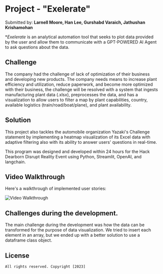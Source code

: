 # Project - "Exelerate"

Submitted by: **Larnell Moore, Han Lee, Gurshabd Varaich, Jathushan Krishamohan**

**Exelerate* is an analytical automation tool that seeks to plot data provided by the user and allow them to communicate with a GPT-POWERED AI Agent to ask questions about the data.

## Challenge

The company had the challenge of lack of optimization of their business and developing new 
products. The company needs means to increase plant efficiency and utilization, reduce paperwork, and become more optimized with 
their business, the challenge will be resolved with a system that ingests manufacturing plant data 
(.xlsx), preprocesses the data, and has a visualization to allow users to filter a map by plant 
capabilities, country, available logistics (train/road/boat/plane), and plant availability. 

## Solution

This project also tackles the automobile organization Yazaki's Challenge statement by implementing a heatmap visualization of its Excel data with adaptive filtering also with its ability to answer users' questions in real-time.            

This program was designed and developed within 24 hours for the Hack Dearborn Disrupt Reality Event using Python, 
Streamlit, OpenAI, and langchain.   
 
## Video Walkthrough

Here's a walkthrough of implemented user stories:

<img src='https://i.imgur.com/2zNnzC3.gif' title='Video Walkthrough' width='' alt='Video Walkthrough' /> 

## Challenges during the development.

The main challenge during the development was how the data can be transformed for the purpose of data visualization. We tried to insert each element in an array, but we ended up with a better solution to use a dataframe class object.

## License

    All rights reserved. Copyright [2023] 




